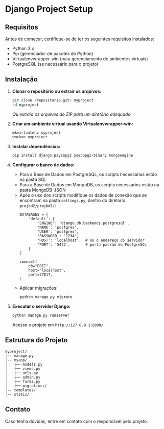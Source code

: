 # Django Project Setup

## Requisitos
Antes de começar, certifique-se de ter os seguintes requisitos instalados:

- Python 3.x
- Pip (gerenciador de pacotes do Python)
- Virtualenvwrapper-win (para gerenciamento de ambientes virtuais)
- PostgreSQL (se necessário para o projeto)

## Instalação

1. **Clonar o repositório ou extrair os arquivos:**
   ```sh
   git clone <repositorio.git> myproject
   cd myproject
   ```
   *Ou extraia os arquivos do ZIP para um diretório adequado.*

2. **Criar um ambiente virtual usando Virtualenvwrapper-win:**
   ```sh
   mkvirtualenv myproject
   workon myproject
   ```

3. **Instalar dependências:**
   ```sh
   pip install django psycopg2 psycopg2-binary mongoengine
   ```

4. **Configurar o banco de dados:**
   - Para a Base de Dados em PostgreSQL, os scripts necessários estão na pasta SQL
   - Para a Base de Dados em MongoDB, os scripts necessários estão na pasta MongoDB-JSON
   - Após o uso dos scripts modifique os dados de conexão que se encontram na pasta `settings.py`, dentro do dirétorio `projbd2/projbd2/`:
     ```
     DATABASES = {
         'default': {
             'ENGINE': 'django.db.backends.postgresql',
             'NAME': 'postgres',
             'USER': 'postgres',
             'PASSWORD': '1234',
             'HOST': 'localhost',  # ou o endereço do servidor
             'PORT': '5432',       # porta padrão do PostgreSQL
         }
     }

     connect(
         db="BDII",
         host="localhost",
         port=27017,
     )
     ```
   - Aplicar migrações:
     ```sh
     python manage.py migrate
     ```

5. **Executar o servidor Django:**
   ```sh
   python manage.py runserver
   ```
   Acesse o projeto em `http://127.0.0.1:8000/`.

## Estrutura do Projeto
```
myproject/
│-- manage.py
│-- myapp/
│   ├── models.py
│   ├── views.py
│   ├── urls.py
│   ├── admin.py
│   ├── forms.py
│   ├── migrations/
│-- templates/
│-- static/
```

## Contato
Caso tenha dúvidas, entre em contato com o responsável pelo projeto.

